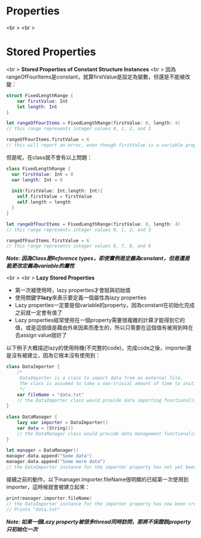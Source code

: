 # Properties
<br \>
<br \>

# Stored Properties
<br \>
**Stored Properties of Constant Structure Instances**
<br \>
因為rangeOfFourItems是constant，就算firstValue是設定為變數，但還是不能被改變：
```swift
struct FixedLengthRange {
    var firstValue: Int
    let length: Int
}

let rangeOfFourItems = FixedLengthRange(firstValue: 0, length: 4)
// this range represents integer values 0, 1, 2, and 3

rangeOfFourItems.firstValue = 6
// this will report an error, even though firstValue is a variable property
```

但是呢，在class就不會有以上問題：
```swift
class FixedLengthRange {
  var firstValue: Int = 0
  var length: Int = 0
  
  init(firstValue: Int,length: Int){
    self.firstValue = firstValue
    self.length = length
  }
}

let rangeOfFourItems = FixedLengthRange(firstValue: 0, length: 4)
// this range represents integer values 0, 1, 2, and 3

rangeOfFourItems.firstValue = 6
// this range represents integer values 6, 7, 8, and 9
```
***Note: 因為Class是Reference types，即使實例是定義為constant，但是還是能更改定義為variable的屬性***

<br \>
<br \>
**Lazy Stored Properties**
* 第一次被使用時，lazy properties才會賦與初始值
* 使用關鍵字**lazy**來表示要定義一個屬性為lazy properties
* Lazy properties一定要是個variable的property，因為constant在初始化完成之前就一定會有值了
* Lazy properties經常使用在一個property需要很複雜的計算才能得到它的值，或是這個值是藉由外來因素而產生的，所以只需要在這個值有被用到時在去assign value就好了

以下例子大概描述lazy的使用時機(不完整的code)，完成code之後，importer還是沒有被建立，因為它根本沒有使用到：
```swift
class DataImporter {
    /*
     DataImporter is a class to import data from an external file.
     The class is assumed to take a non-trivial amount of time to initialize.
     */
    var fileName = "data.txt"
    // the DataImporter class would provide data importing functionality here
}
 
class DataManager {
    lazy var importer = DataImporter()
    var data = [String]()
    // the DataManager class would provide data management functionality here
}
 
let manager = DataManager()
manager.data.append("Some data")
manager.data.append("Some more data")
// the DataImporter instance for the importer property has not yet been created
```

接續之前的動作，以下manager.importer.fileName很明顯的已經第一次使用到importer，這時候就會被建立起來：
```swift
print(manager.importer.fileName)
// the DataImporter instance for the importer property has now been created
// Prints "data.txt"
```
***Note: 如果一個Lazy property被很多thread同時訪問，那將不保證該property只初始化一次***





